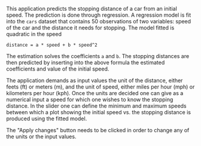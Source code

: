 This application predicts the stopping distance of a car from an initial speed. The prediction is done through regression. A regression model is fit into the `cars` dataset that contains 50 observations of two variables: speed of the car and the distance it needs for stopping. The model fitted is quadratic in the speed

`distance = a * speed + b * speed^2`

The estimation solves the coefficients `a` and `b`. The stopping distances are then predicted by inserting into the above formula the estimated coefficients and value of the initial speed.

The application demands as input values the unit of the distance, either feets (ft) or meters (m), and the unit of speed, either miles per hour (mph) or kilometers per hour (kph). Once the units are decided one can give as a numerical input a speed for which one wishes to know the stopping distance. In the slider one can define the minimum and maximum speeds between which a plot showing the initial speed vs. the stopping distance is produced using the fitted model.

The "Apply changes" button needs to be clicked in order to change any of the units or the input values.
